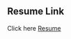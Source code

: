 ## Resume Link
Click here [Resume](https://docs.google.com/document/d/1zKt1Bvl0_wrWXrKZW47-G1zUZdqyY-NA14IOcSrB5hw/edit?usp=sharing)
